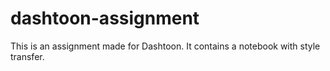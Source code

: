 # dashtoon-assignment
This is an assignment made for Dashtoon. It contains a notebook with style transfer.
